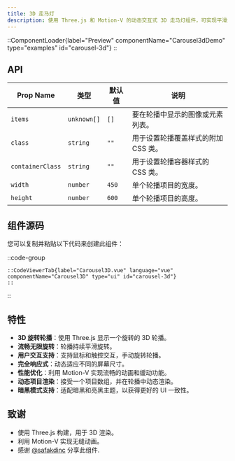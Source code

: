 ```yaml
---
title: 3D 走马灯
description: 使用 Three.js 和 Motion-V 的动态交互式 3D 走马灯组件，可实现平滑无限旋转和用户控制的交互。
---
```


::ComponentLoader{label="Preview" componentName="Carousel3dDemo" type="examples" id="carousel-3d"}
::

## API

| Prop Name        | 类型        | 默认值 | 说明                                |
| ---------------- | ----------- | ------ | ----------------------------------- |
| `items`          | `unknown[]` | `[]`   | 要在轮播中显示的图像或元素列表。    |
| `class`          | `string`    | `""`   | 用于设置轮播覆盖样式的附加 CSS 类。 |
| `containerClass` | `string`    | `""`   | 用于设置轮播容器样式的 CSS 类。     |
| `width`          | `number`    | `450`  | 单个轮播项目的宽度。                |
| `height`         | `number`    | `600`  | 单个轮播项目的高度。                |

## 组件源码

您可以复制并粘贴以下代码来创建此组件：

::code-group

    ::CodeViewerTab{label="Carousel3D.vue" language="vue" componentName="Carousel3D" type="ui" id="carousel-3d"}
    ::

::

## 特性

- **3D 旋转轮播**：使用 Three.js 显示一个旋转的 3D 轮播。
- **流畅无限旋转**：轮播持续平滑旋转。
- **用户交互支持**：支持鼠标和触控交互，手动旋转轮播。
- **完全响应式**：动态适应不同的屏幕尺寸。
- **性能优化**：利用 Motion-V 实现流畅的动画和缓动功能。
- **动态项目渲染**：接受一个项目数组，并在轮播中动态渲染。
- **暗黑模式支持**：适配暗黑和亮黑主题，以获得更好的 UI 一致性。

## 致谢

- 使用 Three.js 构建，用于 3D 渲染。
- 利用 Motion-V 实现无缝动画。
- 感谢 [@safakdinc](https://github.com/safakdinc) 分享此组件.
